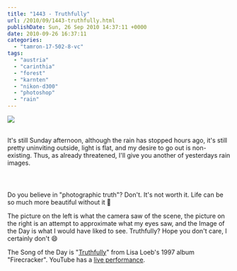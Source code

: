 ```yaml
---
title: "1443 - Truthfully"
url: /2010/09/1443-truthfully.html
publishDate: Sun, 26 Sep 2010 14:37:11 +0000
date: 2010-09-26 16:37:11
categories: 
  - "tamron-17-502-8-vc"
tags: 
  - "austria"
  - "carinthia"
  - "forest"
  - "karnten"
  - "nikon-d300"
  - "photoshop"
  - "rain"
---
```

<div class="container">
<div class="center"><a target="_blank" href="https://d25zfm9zpd7gm5.cloudfront.net/1200x1200/2010/20100925_090655_ps.jpg"><img src="https://d25zfm9zpd7gm5.cloudfront.net/0600x0600/2010/20100925_090655_ps.jpg" /></a></div>
</div>
<br />

It's still Sunday afternoon, although the rain has stopped hours ago, it's still pretty uninviting outside, light is flat, and my desire to go out is non-existing. Thus, as already threatened, I'll give you another of yesterdays rain images.

<div class="container">
<div class="center"><a target="_blank" href="https://d25zfm9zpd7gm5.cloudfront.net/1200x1200/2010/20100925_090655.JPG"><img style="margin: 10pt 10px 10pt 10px;" src="https://d25zfm9zpd7gm5.cloudfront.net/0150x0150/2010/20100925_090655.JPG" alt="" border="0" /></a><a target="_blank" href="https://d25zfm9zpd7gm5.cloudfront.net/1200x1200/2010/20100925_090655_subjective.jpg"><img style="margin: 10pt 10px 10pt 10px;" src="https://d25zfm9zpd7gm5.cloudfront.net/0150x0150/2010/20100925_090655_subjective.jpg" alt="" border="0" /></a></div>
</div>

Do you believe in "photographic truth"? Don't. It's not worth it. Life can be so much more beautiful without it 🙂

The picture on the left is what the camera saw of the scene, the picture on the right is an attempt to approximate what my eyes saw, and the Image of the Day is what I would have liked to see. Truthfully? Hope you don't care, I certainly don't 😄

 The Song of the Day is "<a target="_blank" href="http://www.lyricsmode.com/lyrics/l/lisa_loeb/truthfully.html">Truthfully</a>" from Lisa Loeb's 1997 album "Firecracker". YouTube has a <a target="_blank" href="http://www.youtube.com/watch?v=DXl9OUjYuMc">live performance</a>.
